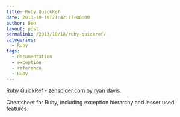 ```yaml
---
title: Ruby QuickRef
date: 2013-10-18T21:42:17+00:00
author: Ben
layout: post
permalink: /2013/10/18/ruby-quickref/
categories:
  - Ruby
tags:
  - documentation
  - exception
  - reference
  - Ruby
---
```

[Ruby QuickRef - zenspider.com by ryan davis](http://www.zenspider.com/Languages/Ruby/QuickRef.html).

Cheatsheet for Ruby, including exception hierarchy and lesser used features.